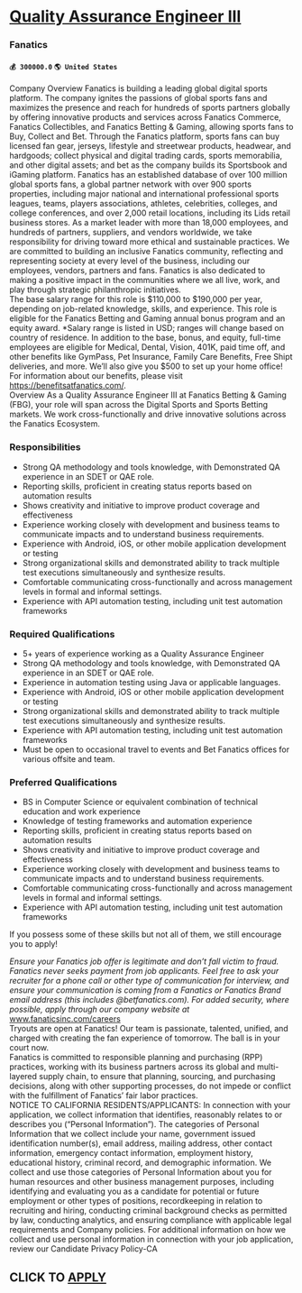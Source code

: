 # [Quality Assurance Engineer III](https://www.remotewlb.com/apply/quality-assurance-engineer-iii)  
### Fanatics  
#### `💰 300000.0` `🌎 United States`  
Company Overview Fanatics is building a leading global digital sports platform. The company ignites the passions of global sports fans and maximizes the presence and reach for hundreds of sports partners globally by offering innovative products and services across Fanatics Commerce, Fanatics Collectibles, and Fanatics Betting & Gaming, allowing sports fans to Buy, Collect and Bet. Through the Fanatics platform, sports fans can buy licensed fan gear, jerseys, lifestyle and streetwear products, headwear, and hardgoods; collect physical and digital trading cards, sports memorabilia, and other digital assets; and bet as the company builds its Sportsbook and iGaming platform. Fanatics has an established database of over 100 million global sports fans, a global partner network with over 900 sports properties, including major national and international professional sports leagues, teams, players associations, athletes, celebrities, colleges, and college conferences, and over 2,000 retail
locations, including its Lids retail business stores. As a market leader with more than 18,000 employees, and hundreds of partners, suppliers, and vendors worldwide, we take responsibility for driving toward more ethical and sustainable practices. We are committed to building an inclusive Fanatics community, reflecting and representing society at every level of the business, including our employees, vendors, partners and fans. Fanatics is also dedicated to making a positive impact in the communities where we all live, work, and play through strategic philanthropic initiatives.  
The base salary range for this role is $110,000 to $190,000 per year, depending on job-related knowledge, skills, and experience. This role is eligible for the Fanatics Betting and Gaming annual bonus program and an equity award. *Salary range is listed in USD; ranges will change based on country of residence. In addition to the base, bonus, and equity, full-time employees are eligible for Medical, Dental, Vision, 401K, paid time off, and other benefits like GymPass, Pet Insurance, Family Care Benefits, Free Shipt deliveries, and more. We’ll also give you $500 to set up your home office! For information about our benefits, please visit https://benefitsatfanatics.com/.  
Overview As a Quality Assurance Engineer III at Fanatics Betting & Gaming (FBG), your role will span across the Digital Sports and Sports Betting markets. We work cross-functionally and drive innovative solutions across the Fanatics Ecosystem.  

### Responsibilities

  * Strong QA methodology and tools knowledge, with Demonstrated QA experience in an SDET or QAE role.
  * Reporting skills, proficient in creating status reports based on automation results
  * Shows creativity and initiative to improve product coverage and effectiveness
  * Experience working closely with development and business teams to communicate impacts and to understand business requirements.
  * Experience with Android, iOS, or other mobile application development or testing
  * Strong organizational skills and demonstrated ability to track multiple test executions simultaneously and synthesize results.
  * Comfortable communicating cross-functionally and across management levels in formal and informal settings.
  * Experience with API automation testing, including unit test automation frameworks

### Required Qualifications

  * 5+ years of experience working as a Quality Assurance Engineer
  * Strong QA methodology and tools knowledge, with Demonstrated QA experience in an SDET or QAE role.
  * Experience in automation testing using Java or applicable languages.
  * Experience with Android, iOS or other mobile application development or testing
  * Strong organizational skills and demonstrated ability to track multiple test executions simultaneously and synthesize results.
  * Experience with API automation testing, including unit test automation frameworks
  * Must be open to occasional travel to events and Bet Fanatics offices for various offsite and team.

### Preferred Qualifications

  * BS in Computer Science or equivalent combination of technical education and work experience
  * Knowledge of testing frameworks and automation experience
  * Reporting skills, proficient in creating status reports based on automation results
  * Shows creativity and initiative to improve product coverage and effectiveness
  * Experience working closely with development and business teams to communicate impacts and to understand business requirements.
  * Comfortable communicating cross-functionally and across management levels in formal and informal settings.
  * Experience with API automation testing, including unit test automation frameworks
  
If you possess some of these skills but not all of them, we still encourage you to apply!

 _Ensure your Fanatics job offer is legitimate and don’t fall victim to fraud. Fanatics never seeks payment from job applicants. Feel free to ask your recruiter for a phone call or other type of communication for interview, and ensure your communication is coming from a Fanatics or Fanatics Brand email address (this includes @betfanatics.com). For added security, where possible, apply through our company website at_ www.fanaticsinc.com/careers  
Tryouts are open at Fanatics! Our team is passionate, talented, unified, and charged with creating the fan experience of tomorrow. The ball is in your court now.  
Fanatics is committed to responsible planning and purchasing (RPP) practices, working with its business partners across its global and multi-layered supply chain, to ensure that planning, sourcing, and purchasing decisions, along with other supporting processes, do not impede or conflict with the fulfillment of Fanatics’ fair labor practices.  
NOTICE TO CALIFORNIA RESIDENTS/APPLICANTS: In connection with your application, we collect information that identifies, reasonably relates to or describes you (“Personal Information”). The categories of Personal Information that we collect include your name, government issued identification number(s), email address, mailing address, other contact information, emergency contact information, employment history, educational history, criminal record, and demographic information. We collect and use those categories of Personal Information about you for human resources and other business management purposes, including identifying and evaluating you as a candidate for potential or future employment or other types of positions, recordkeeping in relation to recruiting and hiring, conducting criminal background checks as permitted by law, conducting analytics, and ensuring compliance with applicable legal requirements and Company policies. For additional information on how we collect and use
personal information in connection with your job application, review our Candidate Privacy Policy-CA  
## CLICK TO [APPLY](https://www.remotewlb.com/apply/quality-assurance-engineer-iii)

